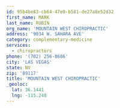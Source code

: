 ```yaml
---
id: 95b4be83-cb64-47e0-b581-de27a8e52d32
first_name: MARK
last_name: RUBIN
org_name: 'MOUNTAIN WEST CHIROPRACTIC'
address: '9034 W. SAHARA AVE'
category: complementary-medicine
services:
  - chiropractors
phone: '(702) 256-8686'
city: 'LAS VEGAS'
state: NV
zip: '89117'
title: 'MOUNTAIN WEST CHIROPRACTIC'
_geoloc:
  lat: 36.1441
  lng: -115.248
---
```

